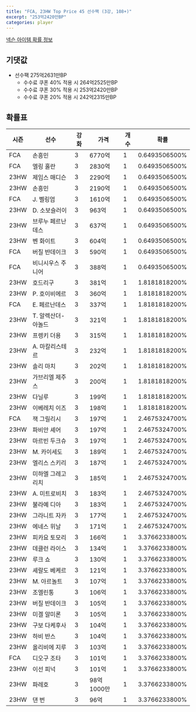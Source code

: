 ```yaml
---
title: "FCA, 23HW Top Price 45 선수팩 (3강, 108+)"
excerpt: "253억2420만BP"
categories: player
---
```

[넥슨 아이템 확률 정보](http://iteminfo.nexon.com/probability/fco?sn=7547)

## 기댓값
- 선수팩 275억2631만BP
  - 수수료 쿠폰 40% 적용 시 264억2525만BP
  - 수수료 쿠폰 30% 적용 시 253억2420만BP
  - 수수료 쿠폰 20% 적용 시 242억2315만BP


## 확률표

|시즌|선수|강화|가격|개수|확률|
|---|---|---|---|---|---|
|FCA|손흥민|3|6770억|1|0.6493506500%|
|FCA|엘링 홀란|3|2830억|1|0.6493506500%|
|23HW|제임스 매디슨|3|2290억|1|0.6493506500%|
|23HW|손흥민|3|2190억|1|0.6493506500%|
|FCA|J. 벨링엄|3|1610억|1|0.6493506500%|
|23HW|D. 소보슬러이|3|963억|1|0.6493506500%|
|23HW|브루누 페르난데스|3|637억|1|0.6493506500%|
|23HW|벤 화이트|3|604억|1|0.6493506500%|
|FCA|버질 반데이크|3|590억|1|0.6493506500%|
|FCA|비니시우스 주니어|3|388억|1|0.6493506500%|
|23HW|호드리구|3|381억|1|1.8181818200%|
|23HW|P. 호이비에르|3|360억|1|1.8181818200%|
|FCA|E. 페르난데스|3|337억|1|1.8181818200%|
|23HW|T. 알렉산더-아놀드|3|321억|1|1.8181818200%|
|23HW|프렝키 더용|3|315억|1|1.8181818200%|
|23HW|A. 마칼리스테르|3|232억|1|1.8181818200%|
|23HW|솔리 마치|3|202억|1|1.8181818200%|
|23HW|가브리엘 제주스|3|200억|1|1.8181818200%|
|23HW|다닐루|3|199억|1|1.8181818200%|
|23HW|이베레치 이즈|3|198억|1|1.8181818200%|
|FCA|잭 그릴리시|3|197억|1|2.4675324700%|
|23HW|파비안 셰어|3|197억|1|2.4675324700%|
|23HW|마르빈 두크슈|3|197억|1|2.4675324700%|
|23HW|M. 카이세도|3|189억|1|2.4675324700%|
|23HW|엘리스 스키리|3|187억|1|2.4675324700%|
|23HW|미하엘 그레고리치|3|185억|1|2.4675324700%|
|23HW|A. 미트로비치|3|183억|1|2.4675324700%|
|23HW|불라예 디아|3|183억|1|2.4675324700%|
|23HW|그라니트 자카|3|177억|1|2.4675324700%|
|23HW|에네스 위날|3|171억|1|2.4675324700%|
|23HW|피카요 토모리|3|166억|1|3.3766233800%|
|23HW|데클런 라이스|3|134억|1|3.3766233800%|
|23HW|루크 쇼|3|130억|1|3.3766233800%|
|23HW|셰랄도 베케르|3|121억|1|3.3766233800%|
|23HW|M. 아르놀트|3|107억|1|3.3766233800%|
|23HW|조엘린통|3|106억|1|3.3766233800%|
|23HW|버질 반데이크|3|105억|1|3.3766233800%|
|23HW|미겔 알미론|3|105억|1|3.3766233800%|
|23HW|구보 다케후사|3|104억|1|3.3766233800%|
|23HW|하비 반스|3|104억|1|3.3766233800%|
|23HW|올리비에 지루|3|103억|1|3.3766233800%|
|FCA|디오구 조타|3|101억|1|3.3766233800%|
|23HW|이선 피넉|3|101억|1|3.3766233800%|
|23HW|파레호|3|98억1000만|1|3.3766233800%|
|23HW|댄 번|3|96억|1|3.3766233800%|
